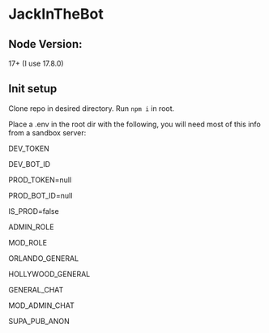 # JackInTheBot

## Node Version:
17+ (I use 17.8.0)

## Init setup

Clone repo in desired directory. Run `npm i` in root. 

Place a .env in the root dir with the following, you will need most of this info from a sandbox server:

DEV_TOKEN 

DEV_BOT_ID 

PROD_TOKEN=null

PROD_BOT_ID=null

IS_PROD=false


ADMIN_ROLE

MOD_ROLE

ORLANDO_GENERAL

HOLLYWOOD_GENERAL

GENERAL_CHAT

MOD_ADMIN_CHAT


SUPA_PUB_ANON

